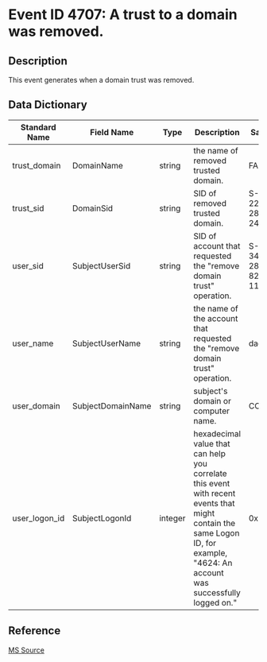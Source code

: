 # Event ID 4707: A trust to a domain was removed.

## Description

This event generates when a domain trust was removed.

## Data Dictionary

|Standard Name|Field Name|Type|Description|Sample Value|
|---|---|---|---|---|
|trust_domain|DomainName|string|the name of removed trusted domain.|FABRIKAM|
|trust_sid|DomainSid|string|SID of removed trusted domain.|S-1-5-21-2226861337-2836268956-2433141405|
|user_sid|SubjectUserSid|string|SID of account that requested the "remove domain trust" operation.|S-1-5-21-3457937927-2839227994-823803824-1104|
|user_name|SubjectUserName|string|the name of the account that requested the "remove domain trust" operation.|dadmin|
|user_domain|SubjectDomainName|string|subject's domain or computer name.|CONTOSO|
|user_logon_id|SubjectLogonId|integer|hexadecimal value that can help you correlate this event with recent events that might contain the same Logon ID, for example, "4624: An account was successfully logged on."|0x3e99d6|

## Reference

[MS Source](https://github.com/MicrosoftDocs/windows-itpro-docs/blob/public/windows/security/threat-protection/auditing/event-4707.md)